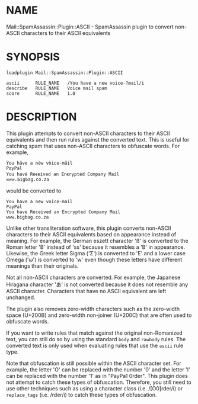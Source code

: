 # NAME

Mail::SpamAssassin::Plugin::ASCII - SpamAssassin plugin to convert non-ASCII characters to their ASCII equivalents

# SYNOPSIS

    loadplugin Mail::SpamAssassin::Plugin::ASCII

    ascii      RULE_NAME   /You have a new voice-?mail/i
    describe   RULE_NAME   Voice mail spam
    score      RULE_NAME   1.0

# DESCRIPTION

This plugin attempts to convert non-ASCII characters to their ASCII equivalents
and then run rules against the converted text.  This is useful for
catching spam that uses non-ASCII characters to obfuscate words. For example,

    Ýou hãve a nèw vòice-mãil
    PαyPal
    You havé Reꞓeìved an Enꞓryptéd Company Maíl
    ѡѡѡ.ЬіɡЬаɡ.ϲо.zа

would be converted to

    You have a new voice-mail
    PayPal
    You have Received an Encrypted Company Mail
    www.bigbag.co.za

Unlike other transliteration software, this plugin converts non-ASCII characters
to their ASCII equivalents based on appearance instead of meaning. For example, the
German eszett character 'ß' is converted to the Roman letter 'B' instead of 'ss'
because it resembles a 'B' in appearance. Likewise, the Greek letter Sigma ('Σ') is
converted to 'E' and a lower case Omega ('ω') is converted to 'w' even though these
letters have different meanings than their originals.

Not all non-ASCII characters are converted. For example, the Japanese Hiragana
character 'あ' is not converted because it does not resemble any ASCII character.
Characters that have no ASCII equivalent are left unchanged.

The plugin also removes zero-width characters such as the zero-width
space (U+200B) and zero-width non-joiner (U+200C) that are often used to
obfuscate words.

If you want to write rules that match against the original non-Romanized text,
you can still do so by using the standard `body` and `rawbody` rules. The
converted text is only used when evaluating rules that use the `ascii` rule type.

Note that obfuscation is still possible within the ASCII character set. For example,
the letter 'O' can be replaced with the number '0' and the letter 'l' can be replaced
with the number '1' as in "PayPa1 0rder". This plugin does not attempt to catch these
types of obfuscation.
Therefore, you still need to use other techniques such as using a character class
(i.e. /\[O0\]rder/i) or `replace_tags` (i.e. /<O>rder/i) to catch these types of obfuscation.
